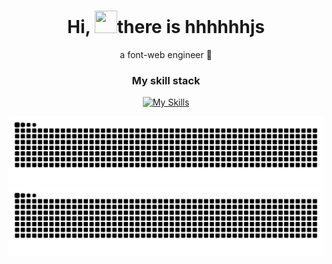 <div align="center">

# Hi, <img height="36px" width="36px" src="https://user-images.githubusercontent.com/18350557/176309783-0785949b-9127-417c-8b55-ab5a4333674e.gif">there is hhhhhhjs
a font-web engineer 🦖

### My skill stack 

[![My Skills](https://skillicons.dev/icons?i=js,html,css,vue,react,tailwindcss,nodejs,bun,ts,vite,webpack)](https://skillicons.dev)

![GitHub Snake Light](https://raw.githubusercontent.com/hhhhhhjs/hhhhhhjs/output/github-contribution-grid-snake.svg#gh-light-mode-only)
![GitHub Snake Dark](https://raw.githubusercontent.com/hhhhhhjs/hhhhhhjs/output/github-contribution-grid-snake-dark.svg#gh-dark-mode-only)

</div>
